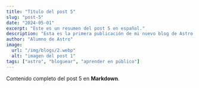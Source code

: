 ```yaml
---
title: "Título del post 5"
slug: "post-5"
date: "2024-05-01"
excerpt: "Este es un resumen del post 5 en español."
description: "Esta es la primera publicación de mi nuevo blog de Astro."
author: "Alumno de Astro"
image:
  url: "/img/blogs/2.webp"
  alt: "imagen del post 1"
tags: ["astro", "bloguear", "aprender en público"]
---
```


Contenido completo del post 5 en **Markdown**.
